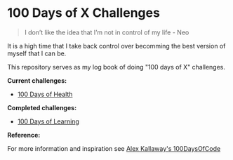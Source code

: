 # 100 Days of X Challenges

> I don’t like the idea that I’m not in control of my life - Neo

It is a high time that I take back control over becomming the best version of myself that I can be.

This repository serves as my log book of doing "100 days of X" challenges.

**Current challenges:**

* [100 Days of Health](2021/100DaysOfHealth/100DaysOfHealth.md)

**Completed challenges:**

* [100 Days of Learning](2021/100DaysOfLearning/100DaysOfLearning.md)

**Reference:**

For more information and inspiration see [Alex Kallaway's 100DaysOfCode](https://www.100daysofcode.com/)
